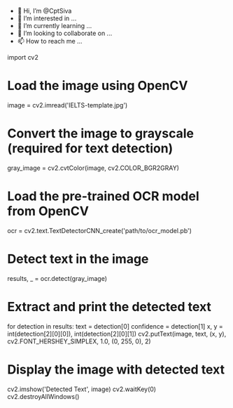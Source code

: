 - 👋 Hi, I’m @CptSiva
- 👀 I’m interested in ...
- 🌱 I’m currently learning ...
- 💞️ I’m looking to collaborate on ...
- 📫 How to reach me ...

<!---
CptSiva/CptSiva is a ✨ special ✨ repository because its `README.md` (this file) appears on your GitHub profile.
You can click the Preview link to take a look at your changes.
--->
import cv2

# Load the image using OpenCV
image = cv2.imread('IELTS-template.jpg')

# Convert the image to grayscale (required for text detection)
gray_image = cv2.cvtColor(image, cv2.COLOR_BGR2GRAY)

# Load the pre-trained OCR model from OpenCV
ocr = cv2.text.TextDetectorCNN_create('path/to/ocr_model.pb')

# Detect text in the image
results, _ = ocr.detect(gray_image)

# Extract and print the detected text
for detection in results:
    text = detection[0]
    confidence = detection[1]
    x, y = int(detection[2][0][0]), int(detection[2][0][1])
    cv2.putText(image, text, (x, y), cv2.FONT_HERSHEY_SIMPLEX, 1.0, (0, 255, 0), 2)

# Display the image with detected text
cv2.imshow('Detected Text', image)
cv2.waitKey(0)
cv2.destroyAllWindows()

